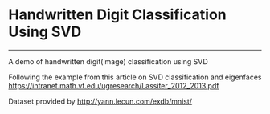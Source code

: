 # Handwritten Digit Classification Using SVD
<hr />
 
 A demo of handwritten digit(image) classification using SVD

Following the example from this article on SVD classification and eigenfaces
https://intranet.math.vt.edu/ugresearch/Lassiter_2012_2013.pdf

Dataset provided by http://yann.lecun.com/exdb/mnist/
